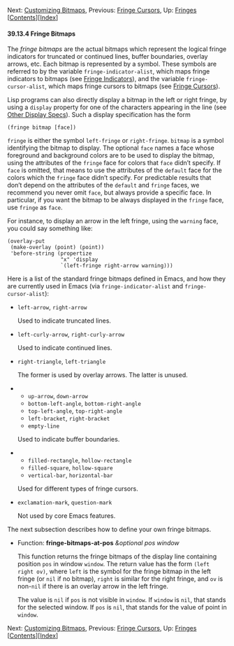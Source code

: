 <!-- This is the GNU Emacs Lisp Reference Manual
corresponding to Emacs version 27.2.

Copyright (C) 1990-1996, 1998-2021 Free Software Foundation,
Inc.

Permission is granted to copy, distribute and/or modify this document
under the terms of the GNU Free Documentation License, Version 1.3 or
any later version published by the Free Software Foundation; with the
Invariant Sections being "GNU General Public License," with the
Front-Cover Texts being "A GNU Manual," and with the Back-Cover
Texts as in (a) below.  A copy of the license is included in the
section entitled "GNU Free Documentation License."

(a) The FSF's Back-Cover Text is: "You have the freedom to copy and
modify this GNU manual.  Buying copies from the FSF supports it in
developing GNU and promoting software freedom." -->

<!-- Created by GNU Texinfo 6.7, http://www.gnu.org/software/texinfo/ -->

Next: [Customizing Bitmaps](Customizing-Bitmaps.html), Previous: [Fringe Cursors](Fringe-Cursors.html), Up: [Fringes](Fringes.html)   \[[Contents](index.html#SEC_Contents "Table of contents")]\[[Index](Index.html "Index")]

#### 39.13.4 Fringe Bitmaps

The *fringe bitmaps* are the actual bitmaps which represent the logical fringe indicators for truncated or continued lines, buffer boundaries, overlay arrows, etc. Each bitmap is represented by a symbol. These symbols are referred to by the variable `fringe-indicator-alist`, which maps fringe indicators to bitmaps (see [Fringe Indicators](Fringe-Indicators.html)), and the variable `fringe-cursor-alist`, which maps fringe cursors to bitmaps (see [Fringe Cursors](Fringe-Cursors.html)).

Lisp programs can also directly display a bitmap in the left or right fringe, by using a `display` property for one of the characters appearing in the line (see [Other Display Specs](Other-Display-Specs.html)). Such a display specification has the form

    (fringe bitmap [face])

`fringe` is either the symbol `left-fringe` or `right-fringe`. `bitmap` is a symbol identifying the bitmap to display. The optional `face` names a face whose foreground and background colors are to be used to display the bitmap, using the attributes of the `fringe` face for colors that `face` didn’t specify. If `face` is omitted, that means to use the attributes of the `default` face for the colors which the `fringe` face didn’t specify. For predictable results that don’t depend on the attributes of the `default` and `fringe` faces, we recommend you never omit `face`, but always provide a specific face. In particular, if you want the bitmap to be always displayed in the `fringe` face, use `fringe` as `face`.

For instance, to display an arrow in the left fringe, using the `warning` face, you could say something like:

    (overlay-put
     (make-overlay (point) (point))
     'before-string (propertize
                     "x" 'display
                     `(left-fringe right-arrow warning)))

Here is a list of the standard fringe bitmaps defined in Emacs, and how they are currently used in Emacs (via `fringe-indicator-alist` and `fringe-cursor-alist`):

*   `left-arrow`, `right-arrow`

    Used to indicate truncated lines.

*   `left-curly-arrow`, `right-curly-arrow`

    Used to indicate continued lines.

*   `right-triangle`, `left-triangle`

    The former is used by overlay arrows. The latter is unused.

*   *   `up-arrow`, `down-arrow`
    *   `bottom-left-angle`, `bottom-right-angle`
    *   `top-left-angle`, `top-right-angle`
    *   `left-bracket`, `right-bracket`
    *   `empty-line`

    Used to indicate buffer boundaries.

*   *   `filled-rectangle`, `hollow-rectangle`
    *   `filled-square`, `hollow-square`
    *   `vertical-bar`, `horizontal-bar`

    Used for different types of fringe cursors.

*   `exclamation-mark`, `question-mark`

    Not used by core Emacs features.

The next subsection describes how to define your own fringe bitmaps.

*   Function: **fringe-bitmaps-at-pos** *\&optional pos window*

    This function returns the fringe bitmaps of the display line containing position `pos` in window `window`. The return value has the form `(left right ov)`, where `left` is the symbol for the fringe bitmap in the left fringe (or `nil` if no bitmap), `right` is similar for the right fringe, and `ov` is non-`nil` if there is an overlay arrow in the left fringe.

    The value is `nil` if `pos` is not visible in `window`. If `window` is `nil`, that stands for the selected window. If `pos` is `nil`, that stands for the value of point in `window`.

Next: [Customizing Bitmaps](Customizing-Bitmaps.html), Previous: [Fringe Cursors](Fringe-Cursors.html), Up: [Fringes](Fringes.html)   \[[Contents](index.html#SEC_Contents "Table of contents")]\[[Index](Index.html "Index")]
